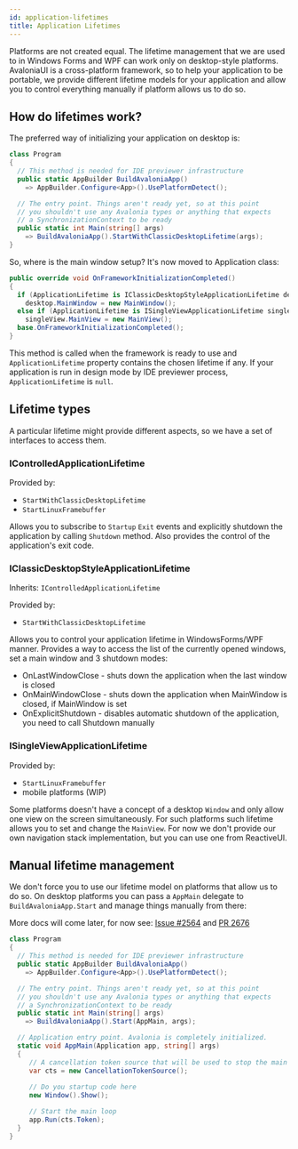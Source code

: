 ```yaml
---
id: application-lifetimes
title: Application Lifetimes
---
```


Platforms are not created equal. The lifetime management that we are used to in Windows Forms and WPF can work only on desktop-style platforms. AvaloniaUI is a cross-platform framework, so to help your application to be portable, we provide different lifetime models for your application and allow you to control everything manually if platform allows us to do so.

## How do lifetimes work?

The preferred way of initializing your application on desktop is:

```csharp
class Program
{
  // This method is needed for IDE previewer infrastructure
  public static AppBuilder BuildAvaloniaApp() 
    => AppBuilder.Configure<App>().UsePlatformDetect();

  // The entry point. Things aren't ready yet, so at this point
  // you shouldn't use any Avalonia types or anything that expects
  // a SynchronizationContext to be ready
  public static int Main(string[] args) 
    => BuildAvaloniaApp().StartWithClassicDesktopLifetime(args);
}
```

So, where is the main window setup? It's now moved to Application class:

```csharp
public override void OnFrameworkInitializationCompleted()
{
  if (ApplicationLifetime is IClassicDesktopStyleApplicationLifetime desktop)
    desktop.MainWindow = new MainWindow();
  else if (ApplicationLifetime is ISingleViewApplicationLifetime singleView)
    singleView.MainView = new MainView();
  base.OnFrameworkInitializationCompleted();
}
```

This method is called when the framework is ready to use and `ApplicationLifetime` property contains the chosen lifetime if any. If your application is run in design mode by IDE previewer process, `ApplicationLifetime` is `null`.

## Lifetime types

A particular lifetime might provide different aspects, so we have a set of interfaces to access them.

### IControlledApplicationLifetime

Provided by:

- `StartWithClassicDesktopLifetime`
- `StartLinuxFramebuffer`

Allows you to subscribe to `Startup`  `Exit` events  and explicitly shutdown the application by calling `Shutdown` method. Also provides the control of the application's exit code.

### IClassicDesktopStyleApplicationLifetime

Inherits: `IControlledApplicationLifetime`

Provided by:

- `StartWithClassicDesktopLifetime`

Allows you to control your application lifetime in WindowsForms/WPF manner. Provides a way to access the list of the currently opened windows, set a main window and 3 shutdown modes:

- OnLastWindowClose - shuts down the application when the last window is closed
- OnMainWindowClose - shuts down the application when MainWindow is closed, if MainWindow is set
- OnExplicitShutdown - disables automatic shutdown of the application, you need to call Shutdown manually

### ISingleViewApplicationLifetime

Provided by:

- `StartLinuxFramebuffer`
- mobile platforms (WIP)

Some platforms doesn't have a concept of a desktop `Window` and only allow one view on the screen simultaneously. For such platforms such lifetime allows you to set and change the `MainView`. For now we don't provide our own navigation stack implementation, but you can use one from ReactiveUI.

## Manual lifetime management

We don't force you to use our lifetime model on platforms that allow us to do so. On desktop platforms you can pass a `AppMain` delegate to `BuildAvaloniaApp.Start` and manage things manually from there:

More docs will come later, for now see: [Issue #2564](https://github.com/AvaloniaUI/Avalonia/issues/2564) and  [PR 2676](https://github.com/AvaloniaUI/Avalonia/pull/2676)

```csharp
class Program
{
  // This method is needed for IDE previewer infrastructure
  public static AppBuilder BuildAvaloniaApp() 
    => AppBuilder.Configure<App>().UsePlatformDetect();

  // The entry point. Things aren't ready yet, so at this point
  // you shouldn't use any Avalonia types or anything that expects
  // a SynchronizationContext to be ready
  public static int Main(string[] args) 
    => BuildAvaloniaApp().Start(AppMain, args);

  // Application entry point. Avalonia is completely initialized.
  static void AppMain(Application app, string[] args)
  {
     // A cancellation token source that will be used to stop the main loop
     var cts = new CancellationTokenSource();
     
     // Do you startup code here
     new Window().Show();

     // Start the main loop
     app.Run(cts.Token);
  }
}
```